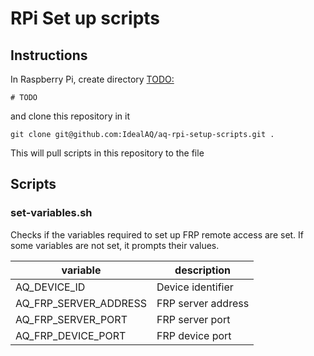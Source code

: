 # RPi Set up scripts

## Instructions
In Raspberry Pi, create directory <TODO:> 

```shell
# TODO
```

and clone this repository in it
```shell
git clone git@github.com:IdealAQ/aq-rpi-setup-scripts.git .
```

This will pull scripts in this repository to the file

## Scripts

### set-variables.sh
Checks if the variables required to set up FRP remote access are set.
If some variables are not set, it prompts their values.

| variable              | description        |
|-----------------------|--------------------|
| AQ_DEVICE_ID          | Device identifier  |
| AQ_FRP_SERVER_ADDRESS | FRP server address |
| AQ_FRP_SERVER_PORT    | FRP server port    |
| AQ_FRP_DEVICE_PORT    | FRP device port    |

